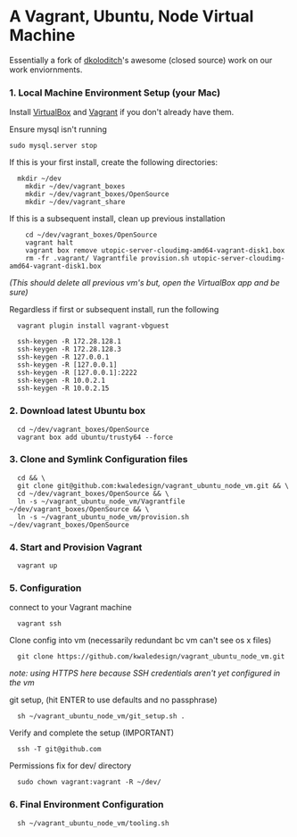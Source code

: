 # A Vagrant, Ubuntu, Node Virtual Machine

Essentially a fork of  [dkoloditch](https://github.com/dkoloditch)'s awesome
(closed source) work on our work enviornments.

### 1. Local Machine Environment Setup (your Mac)

Install [VirtualBox](https://www.virtualbox.org/wiki/Downloads) and [Vagrant](https://www.vagrantup.com/downloads.html) if you don't already have them.

Ensure mysql isn't running
```
sudo mysql.server stop
```
	
If this is your first install, create the following directories:
```
  mkdir ~/dev
	mkdir ~/dev/vagrant_boxes
	mkdir ~/dev/vagrant_boxes/OpenSource
	mkdir ~/dev/vagrant_share
```

If this is a subsequent install, clean up previous installation
```
	cd ~/dev/vagrant_boxes/OpenSource
	vagrant halt
	vagrant box remove utopic-server-cloudimg-amd64-vagrant-disk1.box
	rm -fr .vagrant/ Vagrantfile provision.sh utopic-server-cloudimg-amd64-vagrant-disk1.box
```
_(This should delete all previous vm's but, open the VirtualBox app and be
sure)_

Regardless if first or subsequent install, run the following
```
  vagrant plugin install vagrant-vbguest

  ssh-keygen -R 172.28.128.1
  ssh-keygen -R 172.28.128.3
  ssh-keygen -R 127.0.0.1
  ssh-keygen -R [127.0.0.1]
  ssh-keygen -R [127.0.0.1]:2222
  ssh-keygen -R 10.0.2.1
  ssh-keygen -R 10.0.2.15
```

### 2. Download latest Ubuntu box

```
  cd ~/dev/vagrant_boxes/OpenSource
  vagrant box add ubuntu/trusty64 --force
```

### 3. Clone and Symlink Configuration files

```
  cd && \
  git clone git@github.com:kwaledesign/vagrant_ubuntu_node_vm.git && \
  cd ~/dev/vagrant_boxes/OpenSource && \
  ln -s ~/vagrant_ubuntu_node_vm/Vagrantfile ~/dev/vagrant_boxes/OpenSource && \
  ln -s ~/vagrant_ubuntu_node_vm/provision.sh ~/dev/vagrant_boxes/OpenSource
```

### 4. Start and Provision Vagrant

```
  vagrant up
```

### 5. Configuration

connect to your Vagrant machine

```
  vagrant ssh
```

Clone config into vm (necessarily redundant bc vm can't see os x files)

```
  git clone https://github.com/kwaledesign/vagrant_ubuntu_node_vm.git
```
_note: using HTTPS here because SSH credentials aren't yet configured in the vm_

git setup, (hit ENTER to use defaults and no passphrase)

```
  sh ~/vagrant_ubuntu_node_vm/git_setup.sh .
```

Verify and complete the setup (IMPORTANT)

```
  ssh -T git@github.com
```

Permissions fix for dev/ directory

```
  sudo chown vagrant:vagrant -R ~/dev/
```

### 6. Final Environment Configuration

```
  sh ~/vagrant_ubuntu_node_vm/tooling.sh 
```
 
